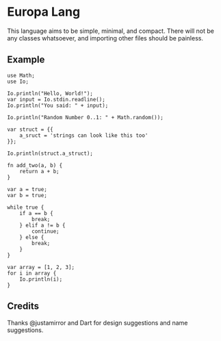# Europa Lang
This language aims to be simple, minimal, and compact. There will not be any classes whatsoever, and importing other files should be painless.

## Example
```
use Math;
use Io;

Io.println("Hello, World!");
var input = Io.stdin.readline();
Io.println("You said: " + input);

Io.println("Random Number 0..1: " + Math.random());

var struct = {{
    a_sruct = 'strings can look like this too'
}};

Io.println(struct.a_struct);

fn add_two(a, b) {
    return a + b;
}

var a = true;
var b = true;

while true {
    if a == b {
        break;
    } elif a != b {
        continue;
    } else {
        break;
    }
}

var array = [1, 2, 3];
for i in array {
    Io.println(i);
}
```

## Credits
Thanks @justamirror and Dart for design suggestions and name suggestions.